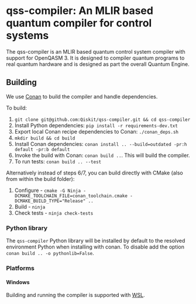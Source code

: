 
# qss-compiler: An MLIR based quantum compiler for control systems

The qss-compiler is an MLIR based quantum control system compiler with support for OpenQASM 3. It is designed to compiler quantum programs to real quantum hardware and is designed as part the overall Quantum Engine.

## Building
We use [Conan](https://docs.conan.io/en/1.59/index.html) to build the compiler and handle dependencies.

To build:

1. `git clone git@github.com:Qiskit/qss-compiler.git && cd qss-compiler`
2. Install Python dependencies: `pip install -r requirements-dev.txt`
3. Export local Conan recipe dependencies to Conan: `./conan_deps.sh`
4. `mkdir build && cd build`
5. Install Conan dependencies: `conan install .. --build=outdated -pr:h default -pr:b default`
6. Invoke the build with Conan: `conan build ..`. This will build the compiler.
7. To run tests: `conan build .. --test`

Alternatively instead of steps 6/7, you can build directly with CMake (also from within the build folder):
1. Configure - `cmake -G Ninja -DCMAKE_TOOLCHAIN_FILE=conan_toolchain.cmake -DCMAKE_BUILD_TYPE="Release" ..`
2. Build - `ninja`
3. Check tests - `ninja check-tests`

### Python library
The `qss-compiler` Python library will be installed by default to the resolved environment Python when
installing with conan. To disable add the option `conan build .. -o pythonlib=False`.

### Platforms
#### Windows
Building and running the compiler is supported with [WSL](https://learn.microsoft.com/en-us/windows/wsl/install).
